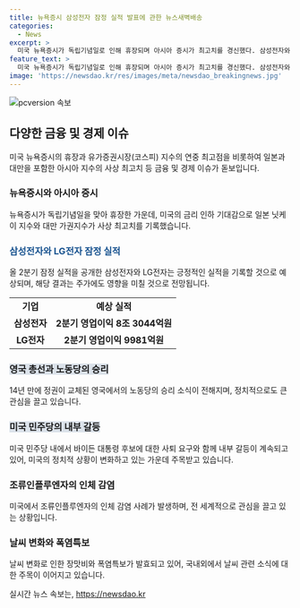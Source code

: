```yaml
---
title: 뉴욕증시 삼성전자 잠정 실적 발표에 관한 뉴스새벽배송
categories:
  - News
excerpt: >
  미국 뉴욕증시가 독립기념일로 인해 휴장되며 아시아 증시가 최고치를 경신했다. 삼성전자와 LG전자는 긍정적인 2분기 잠정 실적을 공개했는데, 증시에도 영향을 줄 것으로 전망된다. 영국의 노동당이 14년 만에 정권을 차지하며 권력교체가 예상되는 가운데, 미국에서는 바이든 대선 후보의 사퇴 주장이 이어지고 있으며, 미국에서는 중국에서 네 번째로 인체 감염된 조류인플루엔자(H5N1)의 발생이 보고되었다. ※ 뉴욕증시 휴장에 따른 아시아 증시 최고치, 긍정적인 삼성전자·LG전자 실적, 영국 노동당의 정권교체, 미국 바이든 대선 후보의 사퇴 요구, 미국에서의 조류인플루엔자 사례, 날씨 변화에 관한 내용 포함.
feature_text: >
  미국 뉴욕증시가 독립기념일로 인해 휴장되며 아시아 증시가 최고치를 경신했다. 삼성전자와 LG전자는 긍정적인 2분기 잠정 실적을 공개했는데, 증시에도 영향을 줄 것으로 전망된다. 영국의 노동당이 14년 만에 정권을 차지하며 권력교체가 예상되는 가운데, 미국에서는 바이든 대선 후보의 사퇴 주장이 이어지고 있으며, 미국에서는 중국에서 네 번째로 인체 감염된 조류인플루엔자(H5N1)의 발생이 보고되었다. ※ 뉴욕증시 휴장에 따른 아시아 증시 최고치, 긍정적인 삼성전자·LG전자 실적, 영국 노동당의 정권교체, 미국 바이든 대선 후보의 사퇴 요구, 미국에서의 조류인플루엔자 사례, 날씨 변화에 관한 내용 포함.
image: 'https://newsdao.kr/res/images/meta/newsdao_breakingnews.jpg'
---
```


<p><img src="https://newsdao.kr/res/images/meta/newsdao_breakingnews.jpg" alt="pcversion 속보" /></p>

<h2 data-ke-size="size26">다양한 금융 및 경제 이슈</h2>

<p data-ke-size="size16">미국 뉴욕증시의 휴장과 유가증권시장(코스피) 지수의 연중 최고점을 비롯하여 일본과 대만을 포함한 아시아 지수의 사상 최고치 등 금융 및 경제 이슈가 돋보입니다.</p>

<h3>뉴욕증시와 아시아 증시</h3>

<p data-ke-size="size16">뉴욕증시가 독립기념일을 맞아 휴장한 가운데, 미국의 금리 인하 기대감으로 일본 닛케이 지수와 대만 가권지수가 사상 최고치를 기록했습니다.</p>

<h3><span style="color: #1a5490;">삼성전자와 LG전자 잠정 실적</span></h3>

<p data-ke-size="size16">올 2분기 잠정 실적을 공개한 삼성전자와 LG전자는 긍정적인 실적을 기록할 것으로 예상되며, 해당 결과는 주가에도 영향을 미칠 것으로 전망됩니다.</p>

<table>
<tbody>
<tr>
<td style="text-align: center; height: 17px;"><b>기업</b></td>
<td style="text-align: center; height: 17px;"><b>예상 실적</b></td>
</tr>
<tr>
<td style="text-align: center; height: 17px;"><b>삼성전자</b></td>
<td style="text-align: center; height: 17px;"><b>2분기 영업이익 8조 3044억원</b></td>
</tr>
<tr>
<td style="text-align: center; height: 17px;"><b>LG전자</b></td>
<td style="text-align: center; height: 17px;"><b>2분기 영업이익 9981억원</b></td>
</tr>
</tbody>
</table>

<h3><b><span style="background-color: #21538527;">영국 총선과 노동당의 승리</span></b></h3>

<p data-ke-size="size16">14년 만에 정권이 교체된 영국에서의 노동당의 승리 소식이 전해지며, 정치적으로도 큰 관심을 끌고 있습니다.</p>

<h3><b><span style="background-color: #21538527;">미국 민주당의 내부 갈등</span></b></h3>

<p data-ke-size="size16">미국 민주당 내에서 바이든 대통령 후보에 대한 사퇴 요구와 함께 내부 갈등이 계속되고 있어, 미국의 정치적 상황이 변화하고 있는 가운데 주목받고 있습니다.</p>

<h3>조류인플루엔자의 인체 감염</h3>

<p data-ke-size="size16">미국에서 조류인플루엔자의 인체 감염 사례가 발생하며, 전 세계적으로 관심을 끌고 있는 상황입니다.</p>

<h3>날씨 변화와 폭염특보</h3>

<p data-ke-size="size16">날씨 변화로 인한 장맛비와 폭염특보가 발효되고 있어, 국내외에서 날씨 관련 소식에 대한 주목이 이어지고 있습니다.</p>
실시간 뉴스 속보는, <a href="https://newsdao.kr" rel="dofollow">https://newsdao.kr</a>


